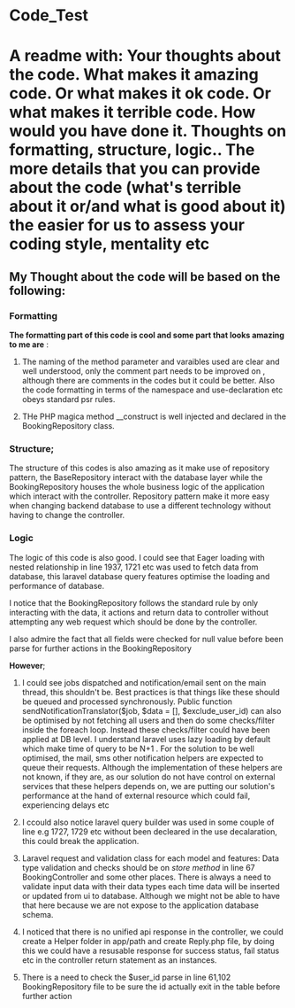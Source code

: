 # Code_Test

# A readme with:   Your thoughts about the code. What makes it amazing code. Or what makes it ok code. Or what makes it terrible code. How would you have done it. Thoughts on formatting, structure, logic.. The more details that you can provide about the code (what's terrible about it or/and what is good about it) the easier for us to assess your coding style, mentality etc

## My Thought about the code will be based on the following:

### Formatting

**The formatting part of this code is cool and some part that looks amazing to me are** :

1. The naming of the method parameter and varaibles used are clear and well understood, only the comment part needs to be improved on , although there are comments in the codes but it could be better. Also the code formatting in terms of the namespace and use-declaration etc obeys standard psr rules.

2. THe PHP magica method __construct is well injected and declared in the BookingRepository class.

### Structure;

The structure of this codes is also amazing as it make use of repository pattern, the BaseRepository interact with the database layer while the BookingRepository houses the whole business logic of the application which interact with the controller. Repository pattern make it more easy when changing backend database to use a different technology without having to change the controller.


### Logic

The logic of this code is also good.  I could see that Eager loading with nested relationship in line 1937, 1721 etc was used to fetch data from database, this laravel database query features optimise the loading and performance of database.

I notice that the BookingRepository follows the standard rule by only interacting with the data, it actions and return data to controller without attempting any web request which should be done by the controller.

 I also admire the fact that all fields were checked for null value before been parse for further actions in the BookingRepository

**However**;

1. I could see jobs dispatched and notification/email sent on the main thread, this shouldn't be. Best practices is that things like these should be queued and processed synchronously. Public function sendNotificationTranslator($job, $data = [], $exclude_user_id) can also be optimised by not fetching all users and then do some checks/filter inside the foreach loop. Instead these checks/filter could have been applied at DB level. I understand laravel uses lazy loading by default which make time of query to be N+1 . For the solution to be well optimised, the mail, sms other notification helpers are expected to queue their requests. Although the implementation of these helpers are not known, if they are, as our solution do not have control on external services that these helpers depends on, we are putting our solution's performance at the hand of external resource which could fail, experiencing delays etc

2. I ccould also notice laravel query builder was used in some couple of line e.g 1727, 1729 etc without been decleared in the use decalaration, this could break the application.

3. Laravel request and validation class for each model and features: Data type validation and checks should be on *store method* in line 67 BookingController and some other places. There is always a need to validate input data with their data types each time data will be inserted or updated from ui to database. Although we might not be able to have that here because we are not expose to the application database schema.

4. I noticed that there is no unified api response in the controller, we could create a Helper folder in app/path and create Reply.php file, by doing this we could have a resusable response for success status, fail status etc in the controller return statement as an instances.

5. There is a need to check the $user_id parse in line 61,102 BookingRepository file to be sure the id actually exit in the table before further action

